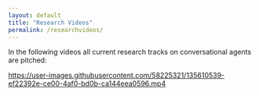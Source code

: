 ```yaml
---
layout: default
title: "Research Videos"
permalink: /researchvideos/
---
```


In the following videos all current research tracks on conversational agents are pitched:


https://user-images.githubusercontent.com/58225321/135610539-ef22392e-ce00-4af0-bd0b-ca144eea0596.mp4

